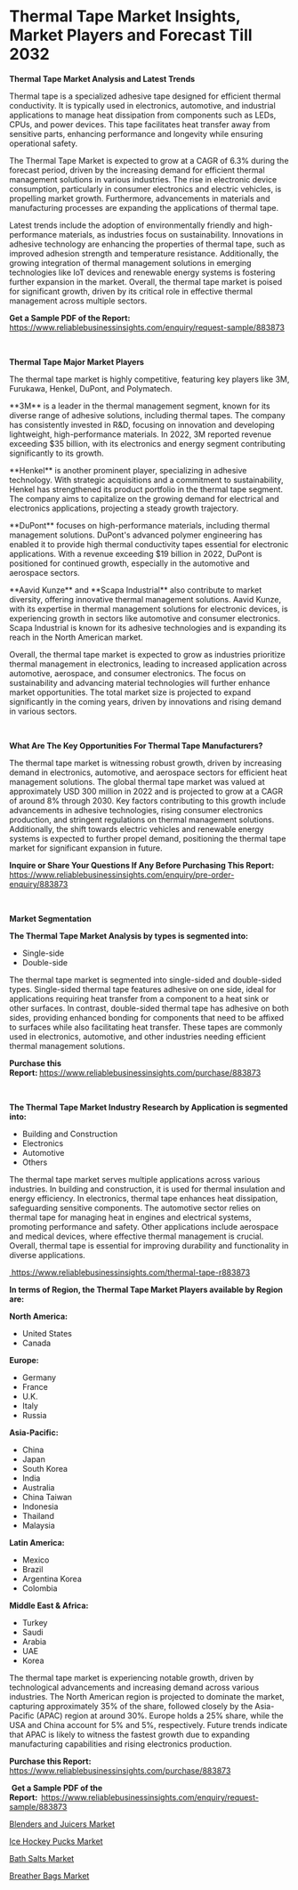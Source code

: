 <p><h1>Thermal Tape Market Insights, Market Players and Forecast Till 2032</h1></p><p><strong>Thermal Tape Market Analysis and Latest Trends</strong></p>
<p><p>Thermal tape is a specialized adhesive tape designed for efficient thermal conductivity. It is typically used in electronics, automotive, and industrial applications to manage heat dissipation from components such as LEDs, CPUs, and power devices. This tape facilitates heat transfer away from sensitive parts, enhancing performance and longevity while ensuring operational safety.</p><p>The Thermal Tape Market is expected to grow at a CAGR of 6.3% during the forecast period, driven by the increasing demand for efficient thermal management solutions in various industries. The rise in electronic device consumption, particularly in consumer electronics and electric vehicles, is propelling market growth. Furthermore, advancements in materials and manufacturing processes are expanding the applications of thermal tape.</p><p>Latest trends include the adoption of environmentally friendly and high-performance materials, as industries focus on sustainability. Innovations in adhesive technology are enhancing the properties of thermal tape, such as improved adhesion strength and temperature resistance. Additionally, the growing integration of thermal management solutions in emerging technologies like IoT devices and renewable energy systems is fostering further expansion in the market. Overall, the thermal tape market is poised for significant growth, driven by its critical role in effective thermal management across multiple sectors.</p></p>
<p><strong>Get a Sample PDF of the Report:&nbsp;</strong> <a href="https://www.reliablebusinessinsights.com/enquiry/request-sample/883873?utm_campaign=84&utm_medium=2&utm_source=Github&utm_content=ia&utm_term=06022025&utm_id=thermal-tape">https://www.reliablebusinessinsights.com/enquiry/request-sample/883873</a></p>
<p>&nbsp;</p>
<p><strong>Thermal Tape Major Market Players</strong></p>
<p><p>The thermal tape market is highly competitive, featuring key players like 3M, Furukawa, Henkel, DuPont, and Polymatech. </p><p>**3M** is a leader in the thermal management segment, known for its diverse range of adhesive solutions, including thermal tapes. The company has consistently invested in R&D, focusing on innovation and developing lightweight, high-performance materials. In 2022, 3M reported revenue exceeding $35 billion, with its electronics and energy segment contributing significantly to its growth.</p><p>**Henkel** is another prominent player, specializing in adhesive technology. With strategic acquisitions and a commitment to sustainability, Henkel has strengthened its product portfolio in the thermal tape segment. The company aims to capitalize on the growing demand for electrical and electronics applications, projecting a steady growth trajectory.</p><p>**DuPont** focuses on high-performance materials, including thermal management solutions. DuPont's advanced polymer engineering has enabled it to provide high thermal conductivity tapes essential for electronic applications. With a revenue exceeding $19 billion in 2022, DuPont is positioned for continued growth, especially in the automotive and aerospace sectors.</p><p>**Aavid Kunze** and **Scapa Industrial** also contribute to market diversity, offering innovative thermal management solutions. Aavid Kunze, with its expertise in thermal management solutions for electronic devices, is experiencing growth in sectors like automotive and consumer electronics. Scapa Industrial is known for its adhesive technologies and is expanding its reach in the North American market.</p><p>Overall, the thermal tape market is expected to grow as industries prioritize thermal management in electronics, leading to increased application across automotive, aerospace, and consumer electronics. The focus on sustainability and advancing material technologies will further enhance market opportunities. The total market size is projected to expand significantly in the coming years, driven by innovations and rising demand in various sectors.</p></p>
<p>&nbsp;</p>
<p><strong>What Are The Key Opportunities For Thermal Tape Manufacturers?</strong></p>
<p><p>The thermal tape market is witnessing robust growth, driven by increasing demand in electronics, automotive, and aerospace sectors for efficient heat management solutions. The global thermal tape market was valued at approximately USD 300 million in 2022 and is projected to grow at a CAGR of around 8% through 2030. Key factors contributing to this growth include advancements in adhesive technologies, rising consumer electronics production, and stringent regulations on thermal management solutions. Additionally, the shift towards electric vehicles and renewable energy systems is expected to further propel demand, positioning the thermal tape market for significant expansion in future.</p></p>
<p><strong>Inquire or Share Your Questions If Any Before Purchasing This Report:</strong> <a href="https://www.reliablebusinessinsights.com/enquiry/pre-order-enquiry/883873?utm_campaign=84&utm_medium=2&utm_source=Github&utm_content=ia&utm_term=06022025&utm_id=thermal-tape">https://www.reliablebusinessinsights.com/enquiry/pre-order-enquiry/883873</a></p>
<p>&nbsp;</p>
<p><strong>Market Segmentation</strong></p>
<p><strong>The Thermal Tape Market Analysis by types is segmented into:</strong></p>
<p><ul><li>Single-side</li><li>Double-side</li></ul></p>
<p><p>The thermal tape market is segmented into single-sided and double-sided types. Single-sided thermal tape features adhesive on one side, ideal for applications requiring heat transfer from a component to a heat sink or other surfaces. In contrast, double-sided thermal tape has adhesive on both sides, providing enhanced bonding for components that need to be affixed to surfaces while also facilitating heat transfer. These tapes are commonly used in electronics, automotive, and other industries needing efficient thermal management solutions.</p></p>
<p><strong>Purchase this Report:&nbsp;</strong><a href="https://www.reliablebusinessinsights.com/purchase/883873?utm_campaign=84&utm_medium=2&utm_source=Github&utm_content=ia&utm_term=06022025&utm_id=thermal-tape">https://www.reliablebusinessinsights.com/purchase/883873</a></p>
<p>&nbsp;</p>
<p><strong>The Thermal Tape Market Industry Research by Application is segmented into:</strong></p>
<p><ul><li>Building and Construction</li><li>Electronics</li><li>Automotive</li><li>Others</li></ul></p>
<p><p>The thermal tape market serves multiple applications across various industries. In building and construction, it is used for thermal insulation and energy efficiency. In electronics, thermal tape enhances heat dissipation, safeguarding sensitive components. The automotive sector relies on thermal tape for managing heat in engines and electrical systems, promoting performance and safety. Other applications include aerospace and medical devices, where effective thermal management is crucial. Overall, thermal tape is essential for improving durability and functionality in diverse applications.</p></p>
<p><a href="https://www.reliablebusinessinsights.com/thermal-tape-r883873?utm_campaign=84&utm_medium=2&utm_source=Github&utm_content=ia&utm_term=06022025&utm_id=thermal-tape">&nbsp;https://www.reliablebusinessinsights.com/thermal-tape-r883873</a></p>
<p><strong>In terms of Region, the Thermal Tape Market Players available by Region are:</strong></p>
<p>
    <p> <strong> North America: </strong>
        <ul>
            <li>United States</li>
            <li>Canada</li>
        </ul>
        </p> 
    <p> <strong> Europe: </strong>
        <ul>
            <li>Germany</li>
            <li>France</li>
            <li>U.K.</li>
            <li>Italy</li>
            <li>Russia</li>
        </ul>
        </p> 
    <p> <strong> Asia-Pacific: </strong>
        <ul>
            <li>China</li>
            <li>Japan</li>
            <li>South Korea</li>
            <li>India</li>
            <li>Australia</li>
            <li>China Taiwan</li>
            <li>Indonesia</li>
            <li>Thailand</li>
            <li>Malaysia</li>
        </ul>
        </p> 
    <p> <strong> Latin America: </strong>
        <ul>
            <li>Mexico</li>
            <li>Brazil</li>
            <li>Argentina Korea</li>
            <li>Colombia</li>
        </ul>
        </p> 
    <p> <strong> Middle East & Africa: </strong>
        <ul>
            <li>Turkey</li>
            <li>Saudi</li>
            <li>Arabia</li>
            <li>UAE</li>
            <li>Korea</li>
        </ul>
    </p>
    </p>
<p><p>The thermal tape market is experiencing notable growth, driven by technological advancements and increasing demand across various industries. The North American region is projected to dominate the market, capturing approximately 35% of the share, followed closely by the Asia-Pacific (APAC) region at around 30%. Europe holds a 25% share, while the USA and China account for 5% and 5%, respectively. Future trends indicate that APAC is likely to witness the fastest growth due to expanding manufacturing capabilities and rising electronics production.</p></p>
<p><strong>Purchase this Report: </strong><a href="https://www.reliablebusinessinsights.com/purchase/883873?utm_campaign=84&utm_medium=2&utm_source=Github&utm_content=ia&utm_term=06022025&utm_id=thermal-tape">https://www.reliablebusinessinsights.com/purchase/883873</a></p>
<p>&nbsp;<strong>Get a Sample PDF of the Report:&nbsp;&nbsp;</strong><a href="https://www.reliablebusinessinsights.com/enquiry/request-sample/883873?utm_campaign=84&utm_medium=2&utm_source=Github&utm_content=ia&utm_term=06022025&utm_id=thermal-tape">https://www.reliablebusinessinsights.com/enquiry/request-sample/883873</a></p>
<p><strong></strong></p>
<p><p><a href="https://github.com/genayziben/Market-Research-Report-List-1/blob/main/blenders-and-juicers-market.md?utm_campaign=84&utm_medium=2&utm_source=Github&utm_content=ia&utm_term=06022025&utm_id=thermal-tape">Blenders and Juicers Market</a></p><p><a href="https://github.com/meuskocov/Market-Research-Report-List-1/blob/main/ice-hockey-pucks-market.md?utm_campaign=84&utm_medium=2&utm_source=Github&utm_content=ia&utm_term=06022025&utm_id=thermal-tape">Ice Hockey Pucks Market</a></p><p><a href="https://github.com/binnazcassam/Market-Research-Report-List-1/blob/main/bath-salts-market.md?utm_campaign=84&utm_medium=2&utm_source=Github&utm_content=ia&utm_term=06022025&utm_id=thermal-tape">Bath Salts Market</a></p><p><a href="https://github.com/beroxiluwaya/Market-Research-Report-List-1/blob/main/breather-bags-market.md?utm_campaign=84&utm_medium=2&utm_source=Github&utm_content=ia&utm_term=06022025&utm_id=thermal-tape">Breather Bags Market</a></p></p>
